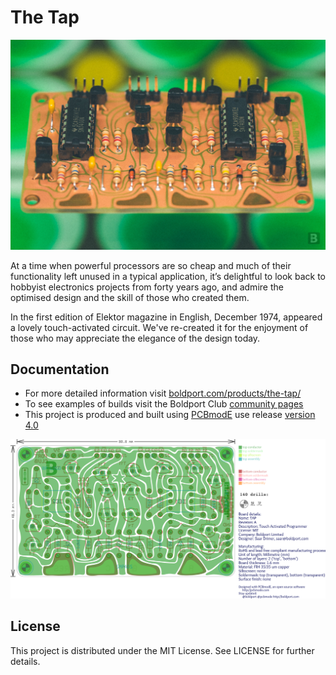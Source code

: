 # The Tap

![The Tap assembled image](/images/thetap.jpg)

At a time when powerful processors are so cheap and much of their functionality left unused in a typical application, it’s delightful to look back to hobbyist electronics projects from forty years ago, and admire the optimised design and the skill of those who created them.

In the first edition of Elektor magazine in English, December 1974, appeared a lovely touch-activated circuit. We've re-created it for the enjoyment of those who may appreciate the elegance of the design today.

## Documentation

* For more detailed information visit [boldport.com/products/the-tap/](https://www.boldport.com/products/the-tap/)
* To see examples of builds visit the Boldport Club [community pages](http://community.boldport.club/projects/p05-tap/)
* This project is produced and built using [PCBmodE](http://pcbmode.com) use release [version 4.0](https://github.com/boldport/pcbmode/releases)

![tap PCB layout](/images/thetap_pcb.png)

## License

This project is distributed under the MIT License.
See LICENSE for further details.
